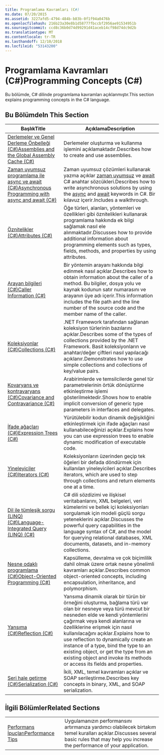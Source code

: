 ```yaml
---
title: Programlama Kavramları (C#)
ms.date: 07/20/2015
ms.assetid: 3227afd5-4794-484b-b83b-0f1f94a0476b
ms.openlocfilehash: 216b23a30e8b1d58777fbccbf2956ae91534951b
ms.sourcegitcommit: ccd8c36b0d74d99291d41aceb14cf98d74dc9d2b
ms.translationtype: MT
ms.contentlocale: tr-TR
ms.lasthandoff: 12/10/2018
ms.locfileid: "53143200"
---
```

# <a name="programming-concepts-c"></a><span data-ttu-id="297e1-102">Programlama Kavramları (C#)</span><span class="sxs-lookup"><span data-stu-id="297e1-102">Programming Concepts (C#)</span></span>
<span data-ttu-id="297e1-103">Bu bölümde, C# dilinde programlama kavramları açıklanmıştır.</span><span class="sxs-lookup"><span data-stu-id="297e1-103">This section explains programming concepts in the C# language.</span></span>  
  
## <a name="in-this-section"></a><span data-ttu-id="297e1-104">Bu Bölümde</span><span class="sxs-lookup"><span data-stu-id="297e1-104">In This Section</span></span>  
  
|<span data-ttu-id="297e1-105">Başlık</span><span class="sxs-lookup"><span data-stu-id="297e1-105">Title</span></span>|<span data-ttu-id="297e1-106">Açıklama</span><span class="sxs-lookup"><span data-stu-id="297e1-106">Description</span></span>|  
|-----------|-----------------|  
|[<span data-ttu-id="297e1-107">Derlemeler ve Genel Derleme Önbelleği (C#)</span><span class="sxs-lookup"><span data-stu-id="297e1-107">Assemblies and the Global Assembly Cache (C#)</span></span>](../../../csharp/programming-guide/concepts/assemblies-gac/index.md)|<span data-ttu-id="297e1-108">Derlemeler oluşturma ve kullanma işlemini açıklamaktadır.</span><span class="sxs-lookup"><span data-stu-id="297e1-108">Describes how to create and use assemblies.</span></span>|  
|[<span data-ttu-id="297e1-109">Zaman uyumsuz programlama ile async ve await (C#)</span><span class="sxs-lookup"><span data-stu-id="297e1-109">Asynchronous Programming with async and await (C#)</span></span>](../../../csharp/programming-guide/concepts/async/index.md)|<span data-ttu-id="297e1-110">Zaman uyumsuz çözümleri kullanarak yazma açıklar [zaman uyumsuz](../../../csharp/language-reference/keywords/async.md) ve [await](../../../csharp/language-reference/keywords/await.md) C# anahtar sözcükleri.</span><span class="sxs-lookup"><span data-stu-id="297e1-110">Describes how to write asynchronous solutions by using the [async](../../../csharp/language-reference/keywords/async.md) and [await](../../../csharp/language-reference/keywords/await.md) keywords in C#.</span></span> <span data-ttu-id="297e1-111">Bir kılavuz içerir.</span><span class="sxs-lookup"><span data-stu-id="297e1-111">Includes a walkthrough.</span></span>|  
|[<span data-ttu-id="297e1-112">Öznitelikler (C#)</span><span class="sxs-lookup"><span data-stu-id="297e1-112">Attributes (C#)</span></span>](../../../csharp/programming-guide/concepts/attributes/index.md)|<span data-ttu-id="297e1-113">Öğe türleri, alanları, yöntemleri ve özellikleri gibi öznitelikleri kullanarak programlama hakkında ek bilgi sağlamak nasıl ele alınmaktadır.</span><span class="sxs-lookup"><span data-stu-id="297e1-113">Discusses how to provide additional information about programming elements such as types, fields, methods, and properties by using attributes.</span></span>|  
|[<span data-ttu-id="297e1-114">Arayan bilgileri (C#)</span><span class="sxs-lookup"><span data-stu-id="297e1-114">Caller Information (C#)</span></span>](../../../csharp/programming-guide/concepts/caller-information.md)|<span data-ttu-id="297e1-115">Bir yöntemin arayanı hakkında bilgi edinmek nasıl açıklar.</span><span class="sxs-lookup"><span data-stu-id="297e1-115">Describes how to obtain information about the caller of a method.</span></span> <span data-ttu-id="297e1-116">Bu bilgiler, dosya yolu ve kaynak kodunun satır numarasını ve arayanın üye adı içerir.</span><span class="sxs-lookup"><span data-stu-id="297e1-116">This information includes the file path and the line number of the source code and the member name of the caller.</span></span>|  
|[<span data-ttu-id="297e1-117">Koleksiyonlar (C#)</span><span class="sxs-lookup"><span data-stu-id="297e1-117">Collections (C#)</span></span>](../../../csharp/programming-guide/concepts/collections.md)|<span data-ttu-id="297e1-118">.NET Framework tarafından sağlanan koleksiyon türlerinin bazılarını açıklar.</span><span class="sxs-lookup"><span data-stu-id="297e1-118">Describes some of the types of collections provided by the .NET Framework.</span></span> <span data-ttu-id="297e1-119">Basit koleksiyonların ve anahtar/değer çiftleri nasıl yapılacağı açıklanır.</span><span class="sxs-lookup"><span data-stu-id="297e1-119">Demonstrates how to use simple collections and collections of key/value pairs.</span></span>|  
|[<span data-ttu-id="297e1-120">Kovaryans ve kontravaryans (C#)</span><span class="sxs-lookup"><span data-stu-id="297e1-120">Covariance and Contravariance (C#)</span></span>](../../../csharp/programming-guide/concepts/covariance-contravariance/index.md)|<span data-ttu-id="297e1-121">Arabirimlerde ve temsilcilerde genel tür parametrelerinin örtük dönüştürme etkinleştirme işlemi gösterilmektedir.</span><span class="sxs-lookup"><span data-stu-id="297e1-121">Shows how to enable implicit conversion of generic type parameters in interfaces and delegates.</span></span>|  
|[<span data-ttu-id="297e1-122">İfade ağaçları (C#)</span><span class="sxs-lookup"><span data-stu-id="297e1-122">Expression Trees (C#)</span></span>](../../../csharp/programming-guide/concepts/expression-trees/index.md)|<span data-ttu-id="297e1-123">Yürütülebilir kodun dinamik değişikliğini etkinleştirmek için ifade ağaçları nasıl kullanabileceğinizi açıklar.</span><span class="sxs-lookup"><span data-stu-id="297e1-123">Explains how you can use expression trees to enable dynamic modification of executable code.</span></span>|  
|[<span data-ttu-id="297e1-124">Yineleyiciler (C#)</span><span class="sxs-lookup"><span data-stu-id="297e1-124">Iterators (C#)</span></span>](../../../csharp/programming-guide/concepts/iterators.md)|<span data-ttu-id="297e1-125">Koleksiyonların üzerinden geçip tek öğeleri bir defada döndürmek için kullanılan yineleyicileri açıklar.</span><span class="sxs-lookup"><span data-stu-id="297e1-125">Describes iterators, which are used to step through collections and return elements one at a time.</span></span>|  
|[<span data-ttu-id="297e1-126">Dil ile tümleşik sorgu (LINQ) (C#)</span><span class="sxs-lookup"><span data-stu-id="297e1-126">Language-Integrated Query (LINQ) (C#)</span></span>](../../../csharp/programming-guide/concepts/linq/index.md)|<span data-ttu-id="297e1-127">C# dili sözdizimi ve ilişkisel veritabanlarını, XML belgeleri, veri kümelerini ve bellek içi koleksiyonları sorgulamak için modeli güçlü sorgu yeteneklerini açıklar.</span><span class="sxs-lookup"><span data-stu-id="297e1-127">Discusses the powerful query capabilities in the language syntax of C#, and the model for querying relational databases, XML documents, datasets, and in-memory collections.</span></span>|  
|[<span data-ttu-id="297e1-128">Nesne odaklı programlama (C#)</span><span class="sxs-lookup"><span data-stu-id="297e1-128">Object-Oriented Programming (C#)</span></span>](../../../csharp/programming-guide/concepts/object-oriented-programming.md)|<span data-ttu-id="297e1-129">Kapsülleme, devralma ve çok biçimlilik dahil olmak üzere ortak nesne yönelimli kavramları açıklar.</span><span class="sxs-lookup"><span data-stu-id="297e1-129">Describes common object-oriented concepts, including encapsulation, inheritance, and polymorphism.</span></span>|  
|[<span data-ttu-id="297e1-130">Yansıma (C#)</span><span class="sxs-lookup"><span data-stu-id="297e1-130">Reflection (C#)</span></span>](../../../csharp/programming-guide/concepts/reflection.md)|<span data-ttu-id="297e1-131">Yansıma dinamik olarak bir türün bir örneğini oluşturma, bağlama türü var olan bir nesneye veya türü mevcut bir nesneden elde ve kendi yöntemlerini çağırmak veya kendi alanlarına ve özelliklerine erişmek için nasıl kullanılacağını açıklar.</span><span class="sxs-lookup"><span data-stu-id="297e1-131">Explains how to use reflection to dynamically create an instance of a type, bind the type to an existing object, or get the type from an existing object and invoke its methods or access its fields and properties.</span></span>|  
|[<span data-ttu-id="297e1-132">Seri hale getirme (C#)</span><span class="sxs-lookup"><span data-stu-id="297e1-132">Serialization (C#)</span></span>](../../../csharp/programming-guide/concepts/serialization/index.md)|<span data-ttu-id="297e1-133">İkili, XML, temel kavramları açıklar ve SOAP serileştirme.</span><span class="sxs-lookup"><span data-stu-id="297e1-133">Describes key concepts in binary, XML, and SOAP serialization.</span></span>|  
  
## <a name="related-sections"></a><span data-ttu-id="297e1-134">İlgili Bölümler</span><span class="sxs-lookup"><span data-stu-id="297e1-134">Related Sections</span></span>  
  
|||  
|---|---|  
|[<span data-ttu-id="297e1-135">Performans İpuçları</span><span class="sxs-lookup"><span data-stu-id="297e1-135">Performance Tips</span></span>](../../../../docs/framework/performance/performance-tips.md) | <span data-ttu-id="297e1-136">Uygulamanızın performansını artırmanıza yardımcı olabilecek birtakım temel kuralları açıklar.</span><span class="sxs-lookup"><span data-stu-id="297e1-136">Discusses several basic rules that may help you increase the performance of your application.</span></span>|
